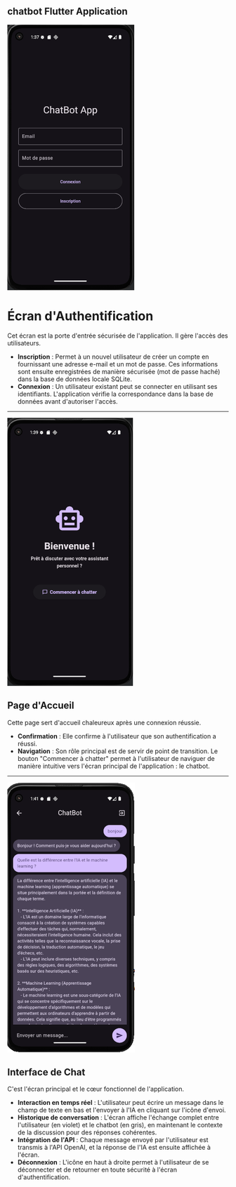 ## chatbot Flutter Application

<img src="./images/authScreen.png">

# Écran d'Authentification
Cet écran est la porte d'entrée sécurisée de l'application. Il gère l'accès des utilisateurs.

- **Inscription** : Permet à un nouvel utilisateur de créer un compte en fournissant une adresse e-mail et un mot de passe. Ces informations sont ensuite enregistrées de manière sécurisée (mot de passe haché) dans la base de données locale SQLite.
- **Connexion** : Un utilisateur existant peut se connecter en utilisant ses identifiants. L'application vérifie la correspondance dans la base de données avant d'autoriser l'accès.

---
<img src="./images/welcomeScreen.png">

## Page d'Accueil 

Cette page sert d'accueil chaleureux après une connexion réussie.

- **Confirmation** : Elle confirme à l'utilisateur que son authentification a réussi.
- **Navigation** : Son rôle principal est de servir de point de transition. Le bouton "Commencer à chatter" permet à l'utilisateur de naviguer de manière intuitive vers l'écran principal de l'application : le chatbot.

---
<img src="./images/chatbotScreen.png">

## Interface de Chat 

C'est l'écran principal et le cœur fonctionnel de l'application.

- **Interaction en temps réel** : L'utilisateur peut écrire un message dans le champ de texte en bas et l'envoyer à l'IA en cliquant sur l'icône d'envoi.
- **Historique de conversation** : L'écran affiche l'échange complet entre l'utilisateur (en violet) et le chatbot (en gris), en maintenant le contexte de la discussion pour des réponses cohérentes.
- **Intégration de l'API** : Chaque message envoyé par l'utilisateur est transmis à l'API OpenAI, et la réponse de l'IA est ensuite affichée à l'écran.
- **Déconnexion** : L'icône en haut à droite permet à l'utilisateur de se déconnecter et de retourner en toute sécurité à l'écran d'authentification.

